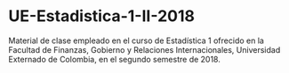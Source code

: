 # UE-Estadistica-1-II-2018
Material de clase empleado en el curso de Estadística 1 ofrecido en la Facultad de Finanzas, Gobierno y Relaciones Internacionales, Universidad Externado de Colombia, en el segundo semestre de 2018.
